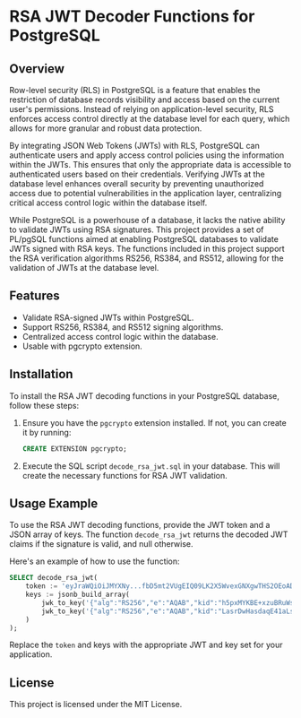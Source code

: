 # RSA JWT Decoder Functions for PostgreSQL

## Overview
Row-level security (RLS) in PostgreSQL is a feature that enables the restriction of database records visibility and access based on the current user's permissions. Instead of relying on application-level security, RLS enforces access control directly at the database level for each query, which allows for more granular and robust data protection.

By integrating JSON Web Tokens (JWTs) with RLS, PostgreSQL can authenticate users and apply access control policies using the information within the JWTs. This ensures that only the appropriate data is accessible to authenticated users based on their credentials. Verifying JWTs at the database level enhances overall security by preventing unauthorized access due to potential vulnerabilities in the application layer, centralizing critical access control logic within the database itself.

While PostgreSQL is a powerhouse of a database, it lacks the native ability to validate JWTs using RSA signatures. This project provides a set of PL/pgSQL functions aimed at enabling PostgreSQL databases to validate JWTs signed with RSA keys. The functions included in this project support the RSA verification algorithms RS256, RS384, and RS512, allowing for the validation of JWTs at the database level.


## Features

- Validate RSA-signed JWTs within PostgreSQL.
- Support RS256, RS384, and RS512 signing algorithms.
- Centralized access control logic within the database.
- Usable with pgcrypto extension.

## Installation

To install the RSA JWT decoding functions in your PostgreSQL database, follow these steps:

1. Ensure you have the `pgcrypto` extension installed. If not, you can create it by running:

   ```sql
   CREATE EXTENSION pgcrypto;
   ```

2. Execute the SQL script `decode_rsa_jwt.sql` in your database. This will create the necessary functions for RSA JWT validation.

## Usage Example

To use the RSA JWT decoding functions, provide the JWT token and a JSON array of keys. The function `decode_rsa_jwt` returns the decoded JWT claims if the signature is valid, and null otherwise.

Here's an example of how to use the function:

```sql
SELECT decode_rsa_jwt(
    token := 'eyJraWQiOiJMYXNy...fbD5mt2VUgEIQ09LK2X5WvexGNXgwTHS2OEoADYEqlsXYW4nCKrfTnWytRqqN3QGogp2w',
    keys := jsonb_build_array(
        jwk_to_key('{"alg":"RS256","e":"AQAB","kid":"h5pxMYKBE+xzuBRuWsPl7Z6FEkJNDRQcxPkY+wJbXow=","kty":"RSA","n":"1MAoK9L...OKx5Q","use":"sig"}'::jsonb),
        jwk_to_key('{"alg":"RS256","e":"AQAB","kid":"LasrDwHasdaqE41aLs8MLZQ5BYQwKgPcs7N1GGt5Ysg=","kty":"RSA","n":"xCEddOF0-SFSM1yU...N3QGogp2w","use":"sig"}'::jsonb)
    )
);
```

Replace the `token` and keys with the appropriate JWT and key set for your application.

## License

This project is licensed under the MIT License.
